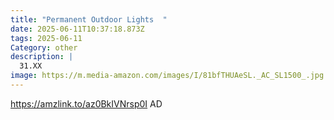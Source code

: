 ```yaml
---
title: "Permanent Outdoor Lights  "
date: 2025-06-11T10:37:18.873Z
tags: 2025-06-11
Category: other
description: |
  31.XX
image: https://m.media-amazon.com/images/I/81bfTHUAeSL._AC_SL1500_.jpg
---
```

https://amzlink.to/az0BkIVNrsp0I    AD